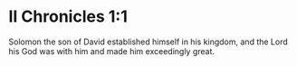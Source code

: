 # II Chronicles 1:1

Solomon the son of David established himself in his kingdom, and the Lord his God was with him and made him exceedingly great.
